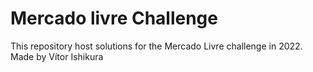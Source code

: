 # Mercado livre Challenge

This repository host solutions for the Mercado Livre challenge in 2022. Made by Vítor Ishikura
 
